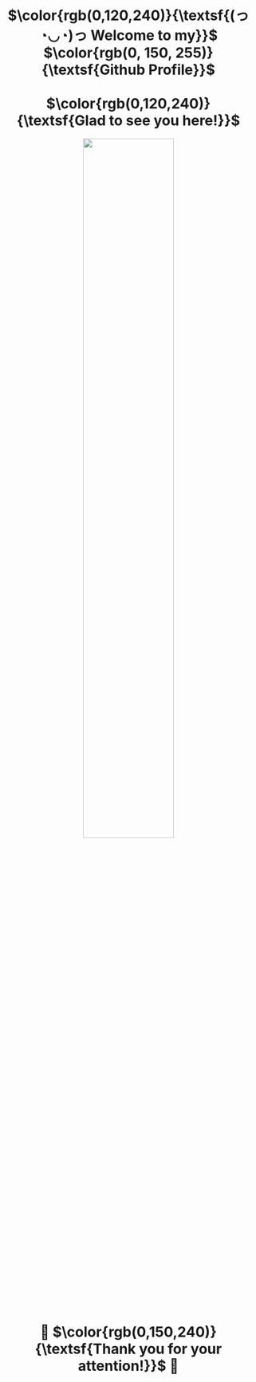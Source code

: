 [//]: # (Header)

<h1 align="center">
  $\color{rgb(0,120,240)}{\textsf{(っ◔◡◔)っ Welcome to my}}$
  $\color{rgb(0, 150, 255)}{\textsf{Github Profile}}$
  <br>
  <br>
  $\color{rgb(0,120,240)}{\textsf{Glad to see you here!}}$
</h1>

[//]: # (Body)

<div align="center">
  <img src="https://github-readme-stats.vercel.app/api/top-langs/?username=glebcarlsefni&hide_border=true&layout=compact&theme=transparent" style="width: 60%"/>
</div>




<div>
  <h1 align="center">
  🙏
  $\color{rgb(0,150,240)}{\textsf{Thank you for your attention!}}$
  🙏
</h1>
</div>

